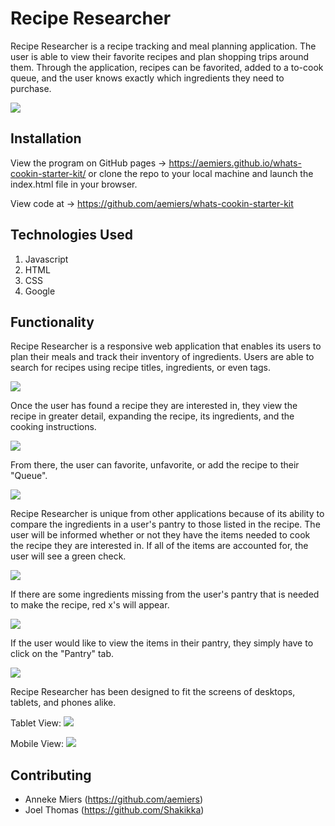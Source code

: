 # Recipe Researcher
Recipe Researcher is a recipe tracking and meal planning application. The user is able to view their favorite recipes and plan shopping trips around them. Through the application, recipes can be favorited, added to a to-cook queue, and the user knows exactly which ingredients they need to purchase. 

![](https://media.giphy.com/media/Cws12jc7F2EbYLdweB/giphy.gif)

## Installation

View the program on GitHub pages -> https://aemiers.github.io/whats-cookin-starter-kit/
or clone the repo to your local machine and launch the index.html file in your browser.

View code at -> https://github.com/aemiers/whats-cookin-starter-kit

## Technologies Used
1. Javascript
2. HTML
3. CSS
4. Google

## Functionality

Recipe Researcher is a responsive web application that enables its users to plan their meals and track their inventory of ingredients. Users are able to search for recipes using recipe titles, ingredients, or even tags. 

![](https://media.giphy.com/media/dVkiEK124FQJta9gvU/giphy.gif)

Once the user has found a recipe they are interested in, they view the recipe in greater detail, expanding the recipe, its ingredients, and the cooking instructions. 

![](https://media.giphy.com/media/k59loNSB1gyWkmdoEp/giphy.gif)

From there, the user can favorite, unfavorite, or add the recipe to their "Queue". 

![](https://media.giphy.com/media/yrWQ8IFd6prtXu9cia/giphy.gif)

Recipe Researcher is unique from other applications because of its ability to compare the ingredients in a user's pantry to those listed in the recipe. The user will be informed whether or not they have the items needed to cook the recipe they are interested in. If all of the items are accounted for, the user will see a green check.

![](https://media.giphy.com/media/yqnD1GZU3hZELPxFoG/giphy.gif
)

If there are some ingredients missing from the user's pantry that is needed to make the recipe, red x's will appear. 

![](https://media.giphy.com/media/E23zG6SNYgN4yE1DvU/giphy.gif
)

If the user would like to view the items in their pantry, they simply have to click on the "Pantry" tab. 

![](https://media.giphy.com/media/QRBeGuvMHeuI9WXHrT/giphy.gif
)

Recipe Researcher has been designed to fit the screens of desktops, tablets, and phones alike. 

Tablet View:
![](https://media.giphy.com/media/XoZj7KQcvnW6wS4YnS/giphy.gif
)

Mobile View:
![](https://media.giphy.com/media/7frrQPIXhHj5xD51dQ/giphy.gif
)

## Contributing
* Anneke Miers (https://github.com/aemiers)
* Joel Thomas (https://github.com/Shakikka)
